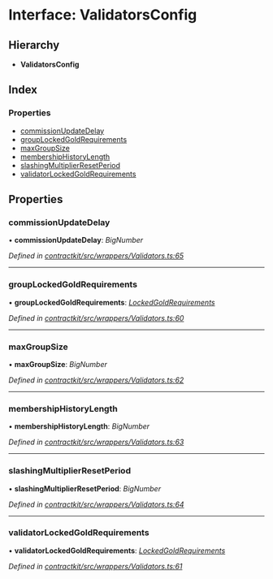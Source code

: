 # Interface: ValidatorsConfig

## Hierarchy

* **ValidatorsConfig**

## Index

### Properties

* [commissionUpdateDelay](_contractkit_src_wrappers_validators_.validatorsconfig.md#commissionupdatedelay)
* [groupLockedGoldRequirements](_contractkit_src_wrappers_validators_.validatorsconfig.md#grouplockedgoldrequirements)
* [maxGroupSize](_contractkit_src_wrappers_validators_.validatorsconfig.md#maxgroupsize)
* [membershipHistoryLength](_contractkit_src_wrappers_validators_.validatorsconfig.md#membershiphistorylength)
* [slashingMultiplierResetPeriod](_contractkit_src_wrappers_validators_.validatorsconfig.md#slashingmultiplierresetperiod)
* [validatorLockedGoldRequirements](_contractkit_src_wrappers_validators_.validatorsconfig.md#validatorlockedgoldrequirements)

## Properties

###  commissionUpdateDelay

• **commissionUpdateDelay**: *BigNumber*

*Defined in [contractkit/src/wrappers/Validators.ts:65](https://github.com/celo-org/celo-monorepo/blob/master/packages/contractkit/src/wrappers/Validators.ts#L65)*

___

###  groupLockedGoldRequirements

• **groupLockedGoldRequirements**: *[LockedGoldRequirements](_contractkit_src_wrappers_validators_.lockedgoldrequirements.md)*

*Defined in [contractkit/src/wrappers/Validators.ts:60](https://github.com/celo-org/celo-monorepo/blob/master/packages/contractkit/src/wrappers/Validators.ts#L60)*

___

###  maxGroupSize

• **maxGroupSize**: *BigNumber*

*Defined in [contractkit/src/wrappers/Validators.ts:62](https://github.com/celo-org/celo-monorepo/blob/master/packages/contractkit/src/wrappers/Validators.ts#L62)*

___

###  membershipHistoryLength

• **membershipHistoryLength**: *BigNumber*

*Defined in [contractkit/src/wrappers/Validators.ts:63](https://github.com/celo-org/celo-monorepo/blob/master/packages/contractkit/src/wrappers/Validators.ts#L63)*

___

###  slashingMultiplierResetPeriod

• **slashingMultiplierResetPeriod**: *BigNumber*

*Defined in [contractkit/src/wrappers/Validators.ts:64](https://github.com/celo-org/celo-monorepo/blob/master/packages/contractkit/src/wrappers/Validators.ts#L64)*

___

###  validatorLockedGoldRequirements

• **validatorLockedGoldRequirements**: *[LockedGoldRequirements](_contractkit_src_wrappers_validators_.lockedgoldrequirements.md)*

*Defined in [contractkit/src/wrappers/Validators.ts:61](https://github.com/celo-org/celo-monorepo/blob/master/packages/contractkit/src/wrappers/Validators.ts#L61)*
